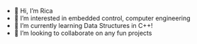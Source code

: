 - 👋 Hi, I’m Rica
- 👀 I’m interested in embedded control, computer engineering
- 🌱 I’m currently learning Data Structures in C++!
- 💞️ I’m looking to collaborate on any fun projects 

<!---
rica142003/rica142003 is a ✨ special ✨ repository because its `README.md` (this file) appears on your GitHub profile.
You can click the Preview link to take a look at your changes.
--->
